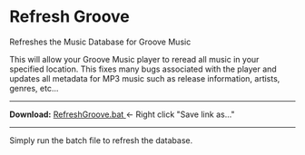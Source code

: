 # Refresh Groove
Refreshes the Music Database for Groove Music

This will allow your Groove Music player to reread all music in your specified location. This fixes many bugs associated with the player and updates all metadata for MP3 music such as release information, artists, genres, etc...

<hr>

<strong>Download:</strong>
<a href="https://raw.githubusercontent.com/YeloPartyHat/RefreshGroove/main/RefreshGroove.bat" download> RefreshGroove.bat </a> <- Right click "Save link as..."

<hr>

Simply run the batch file to refresh the database.
